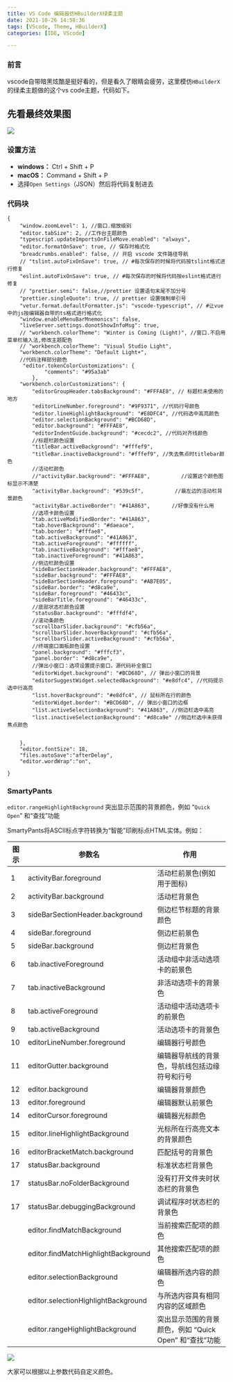 ```yaml
---
title: VS Code 编辑器仿HBuilderX绿柔主题
date: 2021-10-26 14:58:36
tags: [VScode, Theme, HBuilderX]
categories: [IDE, VScode]

---
```


### 前言

vscode自带暗黑炫酷是挺好看的，但是看久了眼睛会疲劳，这里模仿`HBuilderX`的绿柔主题做的这个vs code主题，代码如下。

先看最终效果图
-------------------------------------------------------------------------------------------------------------------------------------------------------------------------------------------------------------------------------------------------------------------------------------------------------------------------------------

![](https://s2.loli.net/2023/07/02/3p8FnJPlzUYu5HR.jpg)

### 设置方法

*   **windows：** Ctrl + Shift + P
*   **macOS：** Command + Shift + P
*   选择`Open Settings`（JSON）然后将代码复制进去

### 代码块


```
{
    "window.zoomLevel": 1, //窗口.缩放级别
    "editor.tabSize": 2, //工作台主题颜色
    "typescript.updateImportsOnFileMove.enabled": "always",
    "editor.formatOnSave": true, // 保存时格式化
    "breadcrumbs.enabled": false, // 开启 vscode 文件路径导航
    // "tslint.autoFixOnSave": true, // #每次保存的时候将代码按tslint格式进行修复
    "eslint.autoFixOnSave": true, // #每次保存的时候将代码按eslint格式进行修复
    // "prettier.semi": false,//prettier 设置语句末尾不加分号
    "prettier.singleQuote": true, // prettier 设置强制单引号
    "vetur.format.defaultFormatter.js": "vscode-typescript", // #让vue中的js按编辑器自带的ts格式进行格式化 
    "window.enableMenuBarMnemonics": false,
    "liveServer.settings.donotShowInfoMsg": true,
    // "workbench.colorTheme": "Winter is Coming (Light)", //窗口.不启用菜单栏输入法,修改主题配色
    // "workbench.colorTheme": "Visual Studio Light",
    "workbench.colorTheme": "Default Light+",
    //代码注释部分颜色
     "editor.tokenColorCustomizations": {
            "comments": "#95a3ab"
        },
    "workbench.colorCustomizations": {
        "editorGroupHeader.tabsBackground": "#FFFAE8", // 标题栏未使用的地方
        "editorLineNumber.foreground": "#9F9371", //代码行号颜色        
        "editor.lineHighlightBackground": "#E8DFC4", //代码选中高亮颜色
        "editor.selectionBackground": "#BCD68D",
        "editor.background": "#FFFAE8",
        "editorIndentGuide.background": "#cecdc2", //代码对齐线颜色
        //标题栏颜色设置
        "titleBar.activeBackground": "#fffef9",
        "titleBar.inactiveBackground": "#fffef9", //失去焦点时titlebar颜色
        //活动栏颜色
        //"activityBar.background": "#FFFAE8",          //设置这个颜色图标显示不清楚
        "activityBar.background": "#539c5f",          //最左边的活动栏背景颜色
        "activityBar.activeBorder": "#41A863",       //好像没有什么用
        //选项卡颜色设置       
        "tab.activeModifiedBorder": "#41A863",
        "tab.hoverBackground": "#daeace",
        "tab.border": "#fffae8",
        "tab.activeBackground": "#41A863",
        "tab.activeForeground": "#ffffff",
        "tab.inactiveBackground": "#fffae8",
        "tab.inactiveForeground": "#41A863",
        //侧边栏颜色设置
        "sideBarSectionHeader.background": "#FFFAE8",
        "sideBar.background": "#FFFAE8",
        "sideBarSectionHeader.foreground": "#AB7E05",
        "sideBar.border": "#d8ca9e",
        "sideBar.foreground": "#46433c",
        "sideBarTitle.foreground": "#46433c",
        //底部状态栏颜色设置
        "statusBar.background": "#fffdf4",
        //滚动条颜色
        "scrollbarSlider.background": "#cfb56a",
        "scrollbarSlider.hoverBackground": "#cfb56a",
        "scrollbarSlider.activeBackground": "#cfb56a",
        //终端窗口面板颜色设置
        "panel.background": "#fffcf3",
        "panel.border": "#d8ca9e",
        //弹出小窗口：选项设置提示窗口，源代码补全窗口
        "editorWidget.background": "#BCD68D", // 弹出小窗口的背景
        "editorSuggestWidget.selectedBackground": "#e8dfc4", //代码提示选中行高亮
        "list.hoverBackground": "#e8dfc4", // 鼠标所在行的颜色
        "editorWidget.border": "#BCD68D", // 弹出小窗口的边框
        "list.activeSelectionBackground": "#41A863", //侧边栏选中高亮
        "list.inactiveSelectionBackground": "#d8ca9e" //侧边栏选中未获得焦点颜色
       
    
    },
    "editor.fontSize": 18,
    "files.autoSave":"afterDelay",   
    "editor.wordWrap":"on",
    
}

```

### SmartyPants

`editor.rangeHighlightBackground` 突出显示范围的背景颜色，例如 “`Quick Open`” 和“查找”功能

SmartyPants将ASCII标点字符转换为“智能”印刷标点HTML实体。例如：

| 图示 | 参数名 | 作用 |
| --- | --- | --- |
| 1 | activityBar.foreground | 活动栏前景色(例如用于图标) |
| 2 | activityBar.background | 活动栏背景色 |
| 3 | sideBarSectionHeader.background | 侧边栏节标题的背景颜色 |
| 4 | sideBar.foreground | 侧边栏前景色 |
| 5 | sideBar.background | 侧边栏背景色 |
| 6 | tab.inactiveForeground | 活动组中非活动选项卡的前景色 |
| 7 | tab.inactiveBackground | 非活动选项卡的背景色 |
| 8 | tab.activeForeground | 活动组中活动选项卡的前景色 |
| 9 | tab.activeBackground | 活动选项卡的背景色 |
| 10 | editorLineNumber.foreground | 编辑器行号颜色 |
| 11 | editorGutter.background | 编辑器导航线的背景色，导航线包括边缘符号和行号 |
| 12 | editor.background | 编辑器背景颜色 |
| 13 | editor.foreground | 编辑器默认前景色 |
| 14 | editorCursor.foreground | 编辑器光标颜色 |
| 15 | editor.lineHighlightBackground | 光标所在行高亮文本的背景颜色 |
| 16 | editorBracketMatch.background | 匹配括号的背景色 |
| 17 | statusBar.background | 标准状态栏背景色 |
| 17 | statusBar.noFolderBackground | 没有打开文件夹时状态栏的背景色 |
| 17 | statusBar.debuggingBackground | 调试程序时状态栏的背景色 |
|  | editor.findMatchBackground | 当前搜索匹配项的颜色 |
|  | editor.findMatchHighlightBackground | 其他搜索匹配项的颜色 |
|  | editor.selectionBackground | 编辑器所选内容的颜色 |
|  | editor.selectionHighlightBackground | 与所选内容具有相同内容的区域颜色 |
|  | editor.rangeHighlightBackground | 突出显示范围的背景颜色，例如 “Quick Open” 和“查找”功能 |

![](https://s2.loli.net/2023/07/02/5C1vyoj9DYIzUit.png)

大家可以根据以上参数代码自定义颜色。

 

